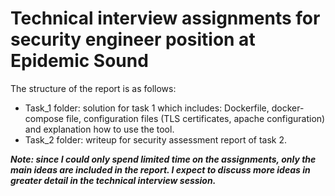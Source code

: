 # Technical interview assignments for security engineer position at Epidemic Sound

The structure of the report is as follows:
- Task_1 folder: solution for task 1 which includes: Dockerfile, docker-compose file, configuration files (TLS certificates, apache configuration) and explanation how to use the tool.
- Task_2 folder: writeup for security assessment report of task 2.

***Note: since I could only spend limited time on the assignments, only the main ideas are included in the report. I expect to discuss more ideas in greater detail in the technical interview session.***

